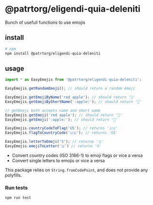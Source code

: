 # @patrtorg/eligendi-quia-deleniti

Bunch of usefull functions to use emojis

## install

```bash
# npm
npm install @patrtorg/eligendi-quia-deleniti
```

## usage
```javascript
import * as EasyEmojis from '@patrtorg/eligendi-quia-deleniti';

EasyEmojis.getRandomEmoji(); // should return a random emoji

EasyEmojis.getEmojiByName('red apple'); // should return '🍎'
EasyEmojis.getEmojiByShortName(':apple:'); // should return '🍎'

// getEmoji both accepts name and short name
EasyEmojis.getEmoji('red apple'); // should return '🍎'
EasyEmojis.getEmoji(':apple:'); // should return '🍎'

EasyEmojis.countryCodeToFlag('US'); // returns '🇺🇸'
EasyEmojis.flagToCountryCode('🇺🇸'); // returns 'US'

EasyEmojis.letterToEmoji('S'); // returns '🇸'
EasyEmojis.emojiToLetter('🇸') // returns 'S'
```
- Convert country codes (ISO 3166-1) to emoji flags or vice a versa
- Convert single letters to emojis or vice a versa

This package relies on `String.fromCodePoint`, and does not provide any polyfills.

### Run tests
`npm run test`
